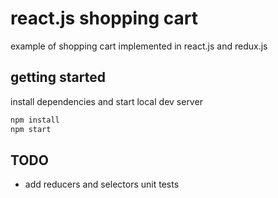 # react.js shopping cart

example of shopping cart implemented in react.js and redux.js

## getting started

install dependencies and start local dev server

```sh
npm install
npm start
```

## TODO
- add reducers and selectors unit tests

